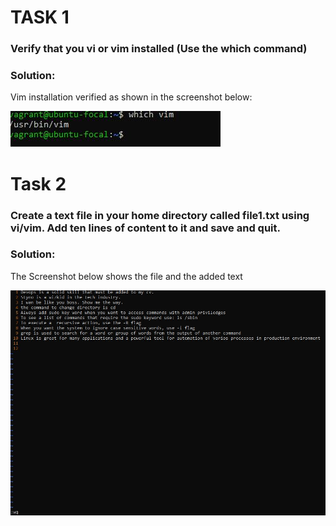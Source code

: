 # TASK 1

### Verify that you vi or vim installed (Use the which command)

### Solution:

Vim installation verified as shown in the screenshot below:

![vim installation verified](/assets/vim-installation-verified.JPG)

# Task 2

### Create a text file in your home directory called file1.txt using vi/vim. Add ten lines of content to it and save and quit.

### Solution:

The Screenshot below shows the file and the added text


![Text file containing 10 lines of text](/assets/vim-text-file-containing-10-lines.JPG)

